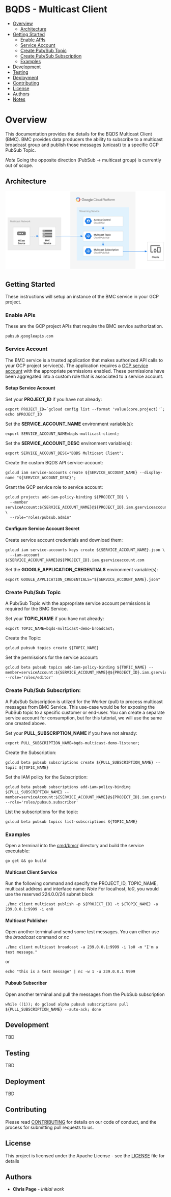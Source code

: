 # BQDS - Multicast Client

* [Overview](#overview)
  * [Architecture](#architecture)
* [Getting Started](#getting-started)
  * [Enable APIs](#enable-apis)
  * [Service Account](#service-account)
  * [Create Pub/Sub Topic](#create-pubsub-topic)
  * [Create Pub/Sub Subscription](#create-pubsub-subscription)
  * [Examples](#examples)
* [Development](#development)
* [Testing](#testing)
* [Deployment](#deployment)
* [Contributing](#contributing)
* [License](#license)
* [Authors](#authors)
* [Notes](#notes)


# Overview

This documentation provides the details for the BQDS Multicast Client (BMC). BMC provides data producers the ability to subscribe to a multicast broadcast group and publish those messages (unicast) to a specific GCP PubSub Topic.

_Note_ Going the opposite direction (PubSub -> multicast group) is currently out of scope.


## Architecture
![alt text](files/images/bqds-multicast-client-cloud-architecture.png)


## Getting Started

These instructions will setup an instance of the BMC service in your GCP project.

### Enable APIs

These are the GCP project APIs that require the BMC service authorization.

```
pubsub.googleapis.com
```

### Service Account

The BMC service is a trusted application that makes authorized API calls to your GCP project service(s). The application requires a [GCP service account](https://cloud.google.com/iam/docs/service-accounts) with the appropriate permissions enabled. These permissions have been aggregated into a custom role that is associated to a service account.

#### Setup Service Account

Set your **PROJECT\_ID** if you have not already:

    export PROJECT_ID=`gcloud config list --format 'value(core.project)'`; echo $PROJECT_ID

Set the **SERVICE\_ACCOUNT\_NAME** environment variable(s):

    export SERVICE_ACCOUNT_NAME=bqds-multicast-client;

Set the **SERVICE\_ACCOUNT\_DESC** environment variable(s):

    export SERVICE_ACCOUNT_DESC="BQDS Multicast Client";

Create the custom BQDS API service-account:

    gcloud iam service-accounts create ${SERVICE_ACCOUNT_NAME} --display-name "${SERVICE_ACCOUNT_DESC}";

Grant the GCP service role to service account:

    gcloud projects add-iam-policy-binding ${PROJECT_ID} \
      --member serviceAccount:${SERVICE_ACCOUNT_NAME}@${PROJECT_ID}.iam.gserviceaccount.com \
      --role="roles/pubsub.admin"

#### Configure Service Account Secret

Create service account credentials and download them:

    gcloud iam service-accounts keys create ${SERVICE_ACCOUNT_NAME}.json \
      --iam-account ${SERVICE_ACCOUNT_NAME}@${PROJECT_ID}.iam.gserviceaccount.com

Set the **GOOGLE_APPLICATION_CREDENTIALS** environment variable(s):

    export GOOGLE_APPLICATION_CREDENTIALS="${SERVICE_ACCOUNT_NAME}.json"

### Create Pub/Sub Topic

A Pub/Sub Topic with the appropriate service account permissions is required for the BMC Service.


Set your **TOPIC\_NAME** if you have not already:

    export TOPIC_NAME=bqds-multicast-demo-broadcast;

Create the Topic:

    gcloud pubsub topics create ${TOPIC_NAME}

Set the permissions for the service account:

    gcloud beta pubsub topics add-iam-policy-binding ${TOPIC_NAME} --member=serviceAccount:${SERVICE_ACCOUNT_NAME}@${PROJECT_ID}.iam.gserviceaccount.com --role='roles/editor'

### Create Pub/Sub Subscription:
A Pub/Sub Subscription is utilzed for the Worker (pull) to process multicast messages from BMC Service. This use-case would be for exposing the PubSub topic to a specific customer or end-user. You can create a separate service account for consumption, but for this tutorial, we will use the same one created above.

Set your **PULL\_SUBSCRIPTION\_NAME** if you have not already:

    export PULL_SUBSCRIPTION_NAME=bqds-multicast-demo-listener;

Create the Subscription:

    gcloud beta pubsub subscriptions create ${PULL_SUBSCRIPTION_NAME} --topic ${TOPIC_NAME}

Set the IAM policy for the Subscription:

    gcloud beta pubsub subscriptions add-iam-policy-binding ${PULL_SUBSCRIPTION_NAME} --member=serviceAccount:${SERVICE_ACCOUNT_NAME}@${PROJECT_ID}.iam.gserviceaccount.com --role='roles/pubsub.subscriber'

List the subscriptions for the topic:

    gcloud beta pubsub topics list-subscriptions ${TOPIC_NAME}


### Examples
Open a terminal into the [cmd/bmc/](./cmd/bmc/) directory and build the service executable:

    go get && go build

#### Multicast Client Service
Run the following command and specify the PROJECT_ID, TOPIC_NAME, multicast address and interface name:
_Note_ For localhost, *lo0*, you would use the reserved 224.0.0/24 subnet block

    ./bmc client multicast publish -p ${PROJECT_ID} -t ${TOPIC_NAME} -a 239.0.0.1:9999 -i en0

#### Multicast Publisher
Open another terminal and send some test messages. You can either use the *broadcast* command or *nc*

    ./bmc client multicast broadcast -a 239.0.0.1:9999 -i lo0 -m "I'm a test message."

or

    echo "this is a test message" | nc -w 1 -u 239.0.0.1 9999

#### Pubsub Subscriber
Open another terminal and pull the messages from the PubSub subscription

    while ((1)); do gcloud alpha pubsub subscriptions pull ${PULL_SUBSCRIPTION_NAME} --auto-ack; done


## Development
TBD


## Testing
TBD


## Deployment
TBD


## Contributing

Please read [CONTRIBUTING](../CONTRIBUTING.md) for details on our code of conduct, and the process for submitting pull requests to us.


## License

This project is licensed under the Apache License - see the [LICENSE](../LICENSE.txt) file for details


## Authors

* **Chris Page** - *Initial work*
